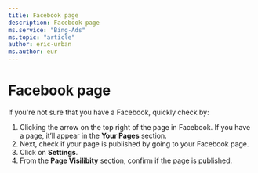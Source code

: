 ```yaml
---
title: Facebook page
description: Facebook page
ms.service: "Bing-Ads"
ms.topic: "article"
author: eric-urban
ms.author: eur
---
```


# Facebook page

If you're not sure that you have a Facebook, quickly check by:
1. Clicking the arrow on the top right of the page in Facebook. If you have a page, it’ll appear in the **Your Pages** section.
1. Next, check if your page is published by going to your Facebook page.
1. Click on **Settings**.
1. From the **Page Visilibity** section, confirm if the page is published.


